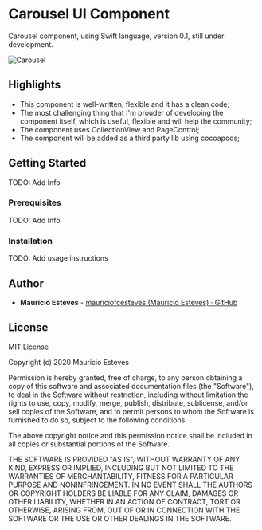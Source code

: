 # Carousel UI Component

Carousel component, using Swift language, version 0.1, still under development.

![Carousel](https://i.imgur.com/o41gcxn.png)

## Highlights
- This component is well-written, flexible and it has a clean code;
- The most challenging thing that I'm prouder of developing the component itself, which is useful, flexible and will help the community;
- The component uses CollectionView and PageControl;
- The component will be added as a third party lib using cocoapods;

## Getting Started
TODO: Add Info

### Prerequisites
TODO: Add Info

### Installation
TODO: Add usage instructions

## Author
* **Mauricio Esteves** - [mauriciofcesteves (Mauricio Esteves) · GitHub](https://github.com/mauriciofcesteves)

## License

MIT License

Copyright (c) 2020 Mauricio Esteves

Permission is hereby granted, free of charge, to any person obtaining a copy
of this software and associated documentation files (the "Software"), to deal
in the Software without restriction, including without limitation the rights
to use, copy, modify, merge, publish, distribute, sublicense, and/or sell
copies of the Software, and to permit persons to whom the Software is
furnished to do so, subject to the following conditions:

The above copyright notice and this permission notice shall be included in all
copies or substantial portions of the Software.

THE SOFTWARE IS PROVIDED "AS IS", WITHOUT WARRANTY OF ANY KIND, EXPRESS OR
IMPLIED, INCLUDING BUT NOT LIMITED TO THE WARRANTIES OF MERCHANTABILITY,
FITNESS FOR A PARTICULAR PURPOSE AND NONINFRINGEMENT. IN NO EVENT SHALL THE
AUTHORS OR COPYRIGHT HOLDERS BE LIABLE FOR ANY CLAIM, DAMAGES OR OTHER
LIABILITY, WHETHER IN AN ACTION OF CONTRACT, TORT OR OTHERWISE, ARISING FROM,
OUT OF OR IN CONNECTION WITH THE SOFTWARE OR THE USE OR OTHER DEALINGS IN THE
SOFTWARE.
